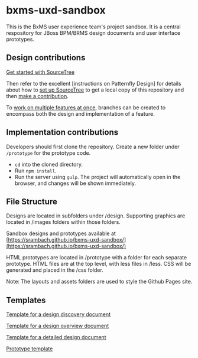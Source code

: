 # bxms-uxd-sandbox
This is the BxMS user experience team's project sandbox. It is a central respository for JBoss BPM/BRMS design documents and user interface prototypes. 

## Design contributions
[Get started with SourceTree](https://www.sourcetreeapp.com/)

Then refer to the excellent [instructions on Patternfly Design] for details about how to [set up SourceTree](https://github.com/patternfly/patternfly-design/wiki/Git-Setup) to get a local copy of this repository and then [make a contribution](https://github.com/patternfly/patternfly-design/wiki/Contribution-Workflow).

To [work on multiple features at once](https://github.com/patternfly/patternfly-design/wiki/Multiple-Branches), branches can be created to encompass both the design and implementation of a feature.

## Implementation contributions
Developers should first clone the repository.
Create a new folder under `/prototype` for the prototype code.
- `cd` into the cloned directory.
- Run `npm install`.
- Run the server using `gulp`.
The project will automatically open in the browser, and changes will be shown immediately.

## File Structure
Designs are located in subfolders under /design. Supporting graphics are located in /images folders within those folders.

Sandbox designs and prototypes available at [https://srambach.github.io/bxms-uxd-sandbox/](https://srambach.github.io/bxms-uxd-sandbox/)

HTML prototypes are located in /prototype with a folder for each separate prototype. HTML files are at the top level, with less files in /less. CSS will be generated and placed in the /css folder.

Note: The layouts and assets folders are used to style the Github Pages site.

## Templates
[Template for a design discovery document](design/example/discovery)

[Template for a design overview document](design/example/overview)

[Template for a detailed design document](design/example/design)

[Prototype template](/prototype)
